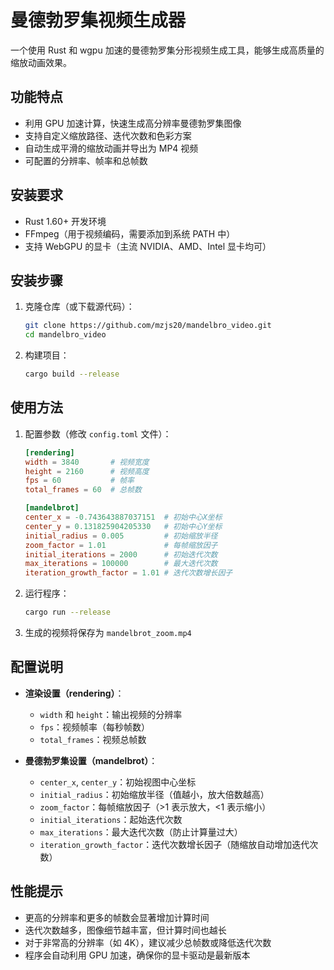# 曼德勃罗集视频生成器

一个使用 Rust 和 wgpu 加速的曼德勃罗集分形视频生成工具，能够生成高质量的缩放动画效果。

## 功能特点

- 利用 GPU 加速计算，快速生成高分辨率曼德勃罗集图像
- 支持自定义缩放路径、迭代次数和色彩方案
- 自动生成平滑的缩放动画并导出为 MP4 视频
- 可配置的分辨率、帧率和总帧数

## 安装要求

- Rust 1.60+ 开发环境
- FFmpeg（用于视频编码，需要添加到系统 PATH 中）
- 支持 WebGPU 的显卡（主流 NVIDIA、AMD、Intel 显卡均可）

## 安装步骤

1. 克隆仓库（或下载源代码）：
   ```bash
   git clone https://github.com/mzjs20/mandelbro_video.git
   cd mandelbro_video
   ```

2. 构建项目：
   ```bash
   cargo build --release
   ```

## 使用方法

1. 配置参数（修改 `config.toml` 文件）：
   ```toml
   [rendering]
   width = 3840       # 视频宽度
   height = 2160      # 视频高度
   fps = 60           # 帧率
   total_frames = 60  # 总帧数

   [mandelbrot]
   center_x = -0.743643887037151  # 初始中心X坐标
   center_y = 0.131825904205330   # 初始中心Y坐标
   initial_radius = 0.005         # 初始缩放半径
   zoom_factor = 1.01             # 每帧缩放因子
   initial_iterations = 2000      # 初始迭代次数
   max_iterations = 100000        # 最大迭代次数
   iteration_growth_factor = 1.01 # 迭代次数增长因子
   ```

2. 运行程序：
   ```bash
   cargo run --release
   ```

3. 生成的视频将保存为 `mandelbrot_zoom.mp4`

## 配置说明

- **渲染设置（rendering）**：
    - `width` 和 `height`：输出视频的分辨率
    - `fps`：视频帧率（每秒帧数）
    - `total_frames`：视频总帧数

- **曼德勃罗集设置（mandelbrot）**：
    - `center_x`, `center_y`：初始视图中心坐标
    - `initial_radius`：初始缩放半径（值越小，放大倍数越高）
    - `zoom_factor`：每帧缩放因子（>1 表示放大，<1 表示缩小）
    - `initial_iterations`：起始迭代次数
    - `max_iterations`：最大迭代次数（防止计算量过大）
    - `iteration_growth_factor`：迭代次数增长因子（随缩放自动增加迭代次数）

## 性能提示

- 更高的分辨率和更多的帧数会显著增加计算时间
- 迭代次数越多，图像细节越丰富，但计算时间也越长
- 对于非常高的分辨率（如 4K），建议减少总帧数或降低迭代次数
- 程序会自动利用 GPU 加速，确保你的显卡驱动是最新版本
